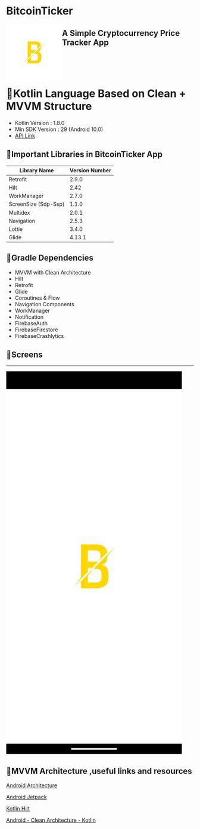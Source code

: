 # BitcoinTicker
<img align="left" width="150" height="150" src="https://github.com/tugfe52/BitcoinTicker/blob/development/app/src/main/res/drawable/app_logo.png">

## A Simple Cryptocurrency Price Tracker App

<br><br><br>

# 📍Kotlin Language Based on Clean + MVVM Structure

- Kotlin Version : 1.8.0
- Min SDK Version : 29 (Android 10.0)
- [API Link](https://www.coingecko.com/en/api)

## 📍Important Libraries in BitcoinTicker App

|Library Name   |Version Number          |
|---------------|------------------------|
|Retrofit		 |2.9.0                   |
|Hilt      |2.42 					|
|WorkManager			 |2.7.0 					|
|ScreenSize (Sdp-Ssp)		 |1.1.0				|
|Multidex	 |2.0.1				|
|Navigation	 |2.5.3			|
|Lottie	 |3.4.0		|
|Glide	 |4.13.1		|

## 📍Gradle Dependencies

- MVVM with Clean Architecture
- Hilt
- Retrofit
- Glide
- Coroutines & Flow
- Navigation Components
- WorkManager
- Notification
- FirebaseAuth
- FirebaseFirestore
- FirebaseCrashlytics

## 📍Screens
-----------
![SplashScreen](images/splash_screen.png "SplashScreen")

## 📍MVVM Architecture ,useful links and resources

[Android Architecture](https://github.com/googlesamples/android-architecture)

[Android Jetpack](https://github.com/androidx)

[Kotlin Hilt](https://developer.android.com/training/dependency-injection/hilt-android)

[Android - Clean Architecture - Kotlin](https://github.com/android10/Android-CleanArchitecture-Kotlin)